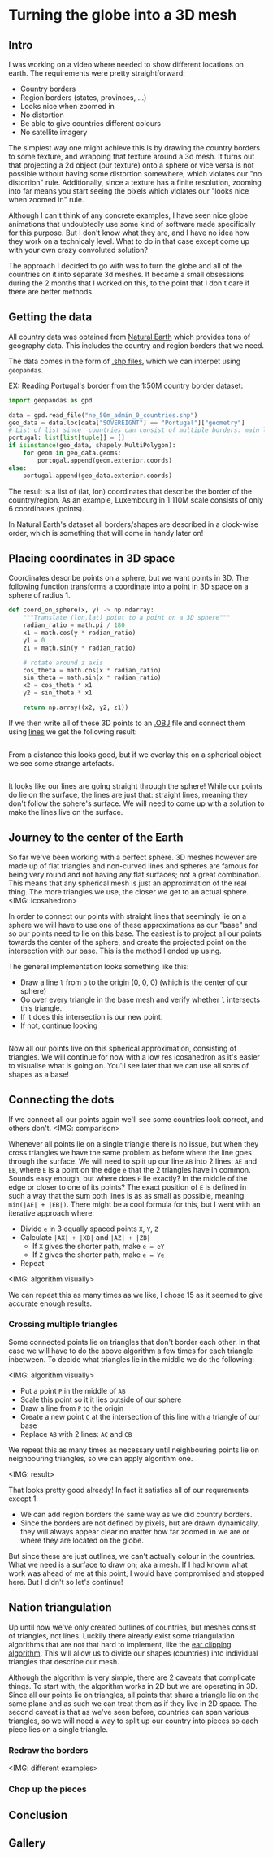 # Turning the globe into a 3D mesh

## Intro

I was working on a video where needed to show different locations on earth. 
The requirements were pretty straightforward:
* Country borders
* Region borders (states, provinces, ...)
* Looks nice when zoomed in
* No distortion
* Be able to give countries different colours
* No satellite imagery

The simplest way one might achieve this is by drawing the country borders to some texture, and wrapping that texture around a 3d mesh.
It turns out that projecting a 2d object (our texture) onto a sphere or vice versa is not possible without having some distortion somewhere, which violates our "no distortion" rule.
Additionally, since a texture has a finite resolution, zooming into far means you start seeing the pixels which violates our "looks nice when zoomed in" rule.

Although I can't think of any concrete examples, I have seen nice globe animations that undoubtedly use some kind of software made specifically for this purpose. But I don't know what they are, and I have no idea how they work on a technicaly level.
What to do in that case except come up with your own crazy convoluted solution?

The approach I decided to go with was to turn the globe and all of the countries on it into separate 3d meshes.
It became a small obsessions during the 2 months that I worked on this, to the point that I don't care if there are better methods.

## Getting the data

All country data was obtained from [Natural Earth](https://www.naturalearthdata.com/) which provides tons of geography data.
This includes the country and region borders that we need.

The data comes in the form of [.shp files](https://en.wikipedia.org/wiki/Shapefile), which we can interpet using `geopandas`.

EX: Reading Portugal's border from the 1:50M country border dataset:
```py
import geopandas as gpd

data = gpd.read_file("ne_50m_admin_0_countries.shp")
geo_data = data.loc[data["SOVEREIGNT"] == "Portugal"]["geometry"]
# List of list since  countries can consist of multiple borders: main land, islands, enclaves, ...
portugal: list[list[tuple]] = []
if isinstance(geo_data, shapely.MultiPolygon):
    for geom in geo_data.geoms:
        portugal.append(geom.exterior.coords)
else:
    portugal.append(geo_data.exterior.coords)
```

The result is a list of (lat, lon) coordinates that describe the border of the country/region.
As an example, Luxembourg in 1:110M scale consists of only 6 coordinates (points).
<IMG luxembourg>

In Natural Earth's dataset all borders/shapes are described in a clock-wise order, which is something that will come in handy later on!

## Placing coordinates in 3D space

Coordinates describe points on a sphere, but we want points in 3D.
The following function transforms a coordinate into a point in 3D space on a sphere of radius 1.

```py
def coord_on_sphere(x, y) -> np.ndarray:
    """Translate (lon,lat) point to a point on a 3D sphere"""
    radian_ratio = math.pi / 180
    x1 = math.cos(y * radian_ratio)
    y1 = 0
    z1 = math.sin(y * radian_ratio)

    # rotate around z axis
    cos_theta = math.cos(x * radian_ratio)
    sin_theta = math.sin(x * radian_ratio)
    x2 = cos_theta * x1
    y2 = sin_theta * x1

    return np.array((x2, y2, z1))
```

If we then write all of these 3D points to an [.OBJ](https://en.wikipedia.org/wiki/Wavefront_.obj_file) file and connect them using [lines](https://en.wikipedia.org/wiki/Wavefront_.obj_file#Line_elements) we get the following result:

<IMG>

From a distance this looks good, but if we overlay this on a spherical object we see some strange artefacts.

<IMG>

It looks like our lines are going straight through the sphere! While our points do lie on the surface, the lines are just that: straight lines, meaning they don't follow the sphere's surface.
We will need to come up with a solution to make the lines live on the surface.


## Journey to the center of the Earth

So far we've been working with a perfect sphere. 3D meshes however are made up of flat triangles and non-curved lines and spheres are famous for being very round and not having any flat surfaces; not a great combination.
This means that any spherical mesh is just an approximation of the real thing. The more triangles we use, the closer we get to an actual sphere.
<IMG: icosahedron>

In order to connect our points with straight lines that seemingly lie on a sphere we will have to use one of these approximations as our "base" and so our points need to lie on this base.
The easiest is to project all our points towards the center of the sphere, and create the projected point on the intersection with our base. This is the method I ended up using.

The general implementation looks something like this:
* Draw a line `l` from `p` to the origin (0, 0, 0) (which is the center of our sphere) 
* Go over every triangle in the base mesh and verify whether `l` intersects this triangle.
* If it does this intersection is our new point.
* If not, continue looking

<IMG>

Now all our points live on this spherical approximation, consisting of triangles. We will continue for now with a low res icosahedron as it's easier to visualise what is going on. You'll see later that we can use all sorts of shapes as a base!

## Connecting the dots

If we connect all our points again we'll see some countries look correct, and others don't. 
<IMG: comparison>

Whenever all points lie on a single triangle there is no issue, but when they cross triangles we have the same problem as before where the line goes through the surface.
We will need to split up our line `AB` into 2 lines: `AE` and `EB`, where `E` is a point on the edge `e` that the 2 triangles have in common.
Sounds easy enough, but where does `E` lie exactly? In the middle of the edge or closer to one of its points?
The exact position of `E` is defined in such a way that the sum both lines is as as small as possible, meaning `min(|AE| + |EB|)`.
There might be a cool formula for this, but I went with an iterative approach where:
* Divide `e` in 3 equally spaced points `X`, `Y`, `Z`
* Calculate `|AX| + |XB|` and `|AZ| + |ZB|`
  * If `X` gives the shorter path, make `e = eY` 
  * If `Z` gives the shorter path, make `e = Ye` 
* Repeat

<IMG: algorithm visually> 

We can repeat this as many times as we like, I chose 15 as it seemed to give accurate enough results.

### Crossing multiple triangles

Some connected points lie on triangles that don't border each other. In that case we will have to do the above algorithm a few times for each triangle inbetween.
To decide what triangles lie in the middle we do the following:

<IMG: algorithm visually>

* Put a point `P` in the middle of `AB`
* Scale this point so it it lies outside of our sphere
* Draw a line from `P` to the origin
* Create a new point `C` at the intersection of this line with a triangle of our base
* Replace `AB` with 2 lines: `AC` and `CB`

We repeat this as many times as necessary until neighbouring points lie on neighbouring triangles, so we can apply algorithm one.

<IMG: result>

That looks pretty good already! In fact it satisfies all of our requrements except 1.
* We can add region borders the same way as we did country borders.
* Since the borders are not defined by pixels, but are drawn dynamically, they will always appear clear no matter how far zoomed in we are or where they are located on the globe.

But since these are just outlines, we can't actually colour in the countries. What we need is a surface to draw on; aka a mesh. 
If I had known what work was ahead of me at this point, I would have compromised and stopped here.
But I didn't so let's continue!

## Nation triangulation

Up until now we've only created outlines of countries, but meshes consist of triangles, not lines.
Luckily there already exist some triangulation algorithms that are not that hard to implement, like the [ear clipping algorithm](https://nils-olovsson.se/articles/ear_clipping_triangulation/).
This will allow us to divide our shapes (countries) into individual triangles that describe our mesh.

Although the algorithm is very simple, there are 2 caveats that complicate things. To start with, the algorithm works in 2D but we are operating in 3D.
Since all our points lie on triangles, all points that share a triangle lie on the same plane and as such we can treat them as if they live in 2D space.
The second caveat is that as we've seen before, countries can span various triangles, so we will need a way to split up our country into pieces so each piece lies on a single triangle.

### Redraw the borders

<IMG: different examples>



### Chop up the pieces

## Conclusion
## Gallery
